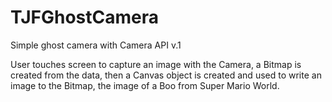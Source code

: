 # TJFGhostCamera
Simple ghost camera with Camera API v.1

User touches screen to capture an image with the Camera,  a Bitmap is created from the data, then a Canvas object
is created and used to write an image to the Bitmap, the image of a Boo from Super Mario World.
